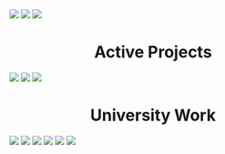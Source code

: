<span align="center">
  <img src="https://i.imgur.com/f45s9EN.png">
  <a href="https://melissabrennan.dev"><img src="https://img.shields.io/badge/Website-MelissaBrennan-cc026e.svg"></a>
  <a href="https://mythicalcuddles.xyz"><img src="https://img.shields.io/badge/Website-MythicalCuddles-cc026e.svg"></a>
  
  <h1>Active Projects</h1>
  <a href="https://github.com/MythicalCuddles/DiscordBot"><img src="https://img.shields.io/badge/CSharp-DiscordBot-1e9faf.svg"></a>
  <a href="https://bot.mythicalcuddles.xyz" target="_BLANK"><img src="https://img.shields.io/badge/PHP-DiscordBot%20Web-1e9faf.svg"></a>
  <a href="https://github.com/MythicalCuddles/melissabrennan.dev"><img src="https://img.shields.io/badge/Web-Portfolio%20Website-8746b6.svg"></a>
  <h1>University Work</h1>
  <a href="https://github.com/MythicalCuddles/Book-Loaning-System"><img src="https://img.shields.io/badge/Java-Book%20Loaning%20System-C52424.svg"></a>
  <a href="#"><img src="https://img.shields.io/badge/CPP-Quiz%20Game-D1BC44.svg"></a>
  <a href="https://github.com/MythicalCuddles/UU-HCI"><img src="https://img.shields.io/badge/Web-HCI-1D9C23.svg"></a>
  <a href="https://github.com/MythicalCuddles/UU-SoftwareDevelopment"><img src="https://img.shields.io/badge/Java-Software%20Development-275FB7.svg"></a>
  <a href="https://github.com/MythicalCuddles/Introduction-to-Java-Programming-10th-Edition"><img src="https://img.shields.io/badge/Java-Introduction%20to%20Java-2A9C9E.svg"></a>
  <a href="https://github.com/MythicalCuddles/UU-ComputerHardware"><img src="https://img.shields.io/badge/Assembly-Computer%20Hardware-77317F.svg"></a>
</span>
